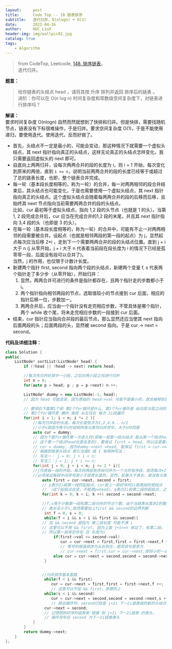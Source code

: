 ```yaml
---
layout:     post
title:      Code Top -- 10 链表排序    
subtitle:   迭代归并，O(nlogn) + O(1)    
date:       2022-04-16
author:     OUC_LiuX
header-img: img/wallpic02.jpg
catalog: true
tags:
    - Algorithm     
--- 
```


> from CodeTop, Leetcode, [148. 排序链表](https://leetcode-cn.com/problems/sort-list/)。                       
> 迭代归并。                    


**题意：**       

> 给你链表的头结点 head ，请将其按 升序 排列并返回 排序后的链表 。           
> 进阶：你可以在 O(n log n) 时间复杂度和常数级空间复杂度下，对链表进行排序吗？          


**解读：**          
要求时间复杂度 O(nlogn) 自然而然就想到了快排和归并。但是快排，需要找随机节点，链表没有下标很难操作，于是归并。要求空间复杂度 O(1)，于是不能使用递归，要使用迭代。使用迭代，反而好做了。      
* 首先，头结点不一定是最小的，可能会变动，那这种情况下就需要一个虚拟头结点，其 next 指针指向真正的头结点，这样无论真正的头结点怎样变化，我只需要返回虚拟头的 next 即可。                   
* 自底向上两两归并，设每次两两合并的段的长度为 i，则 i = 1 开始，每次变化到原来的两倍，直到 `i >= n`，说明当前两两合并的段的长度已经等于或超过了总的链表长度，也即，整个链表合并完成。       
* 每一轮（基本段长度相等的，称为一轮）的合并，每一对两两相邻的段合并结束后，其头结点也可能变化，于是也需要使用一个虚拟头结点，其 next 指针指向真正的头结点。这个虚拟头结点会随着每两两合并的段的后移而后移，且始终其 next 节点指向当前需要两两合并的段的头结点。          
  比如，cur 最初等于虚拟头结点，指向 1,2 段的头节点（也就是 1 的头）。当第 1, 2 段完成合并后，cur 应当在完成合并的1,2 段的末尾，并且其 next 指针指向 3,4 段的头（也即是 3 的头）。            
* 在每一轮（基本段长度相等的，称为一轮）的合并中，可能有不止一对两两相邻的段需要被合并。设起点（也就是相邻两段的第一段的起点）为 j，显然起点每次应当后移 2*i ，走到下一个需要两两合并的段的头结点位置。直到 j + i 大于 n (j 从零开始，j + i 大于 n 代表着当前段在段长度为 i 的情况下已经是孤零零一段，后面没有段可以合并了)。         
  当然，j 的作用，也仅限于计数计长度。           
* 新建两个指针 first, second 指向两个段的头结点，新建两个变量 f, s 代表两个指针走了多少步（从零开始），开始归并：            
  1. 显然，两两合并可进行的条件是指针都存在，且两个指针走的步数都小于 i。             
  2. 两个指针指向相邻两段的节点，选取值较小的节点接到 cur 后面，相应的指针后移一位，步数加一。         
  3. 两两合并后，应当由一个指针没有走完相应步数，不管具体是哪个指针，两个 while 收个尾，将未走完相应步数的一段接到 cur 后面。
* 结束，cur 指针应当指向合并段的最后节点，那么显然还应当使其 next 指向后面两段的头；后面两段的头，显然被 second 指向。于是 cur -> next = second。         

**代码及详细注释：**            
```c++
class Solution {
public:
    ListNode* sortList(ListNode* head) {
        if (!head || !head -> next) return head;

        //每次先归并好其中一小段，之后对两小段之间进行归并           
        int n = 0;
        for(auto p = head; p ; p = p->next) n ++;

        ListNode* dummy = new ListNode(-1, head); 
        // 因为 head 可能会变，因为原始的 head->val 可能不是最小的，就会被移到后面          

        // 要明白下面第1个和 第2个for循环是什么，第1个for循环是 纵向层与层之间的迭代，         
        // 第2个for循环是 横向 每层 从左往右 每次 2i段遍历            
        for(int i = 1; i < n; i *= 2 ){ 
            //每次归并段的长度，每次长度依次为1,2,4,8...n/2               
            //小于n是因为等于n时说明所有元素均归并完毕，大于n时同理            
            auto cur = dummy; 
            // 因为下面for循环第一次进入时(即每一层第一段头结点 是从第一个结点head开始的，            
            // 这个第一个结点head也是会变的)，要保证 first = head, 所以这里要将           
            // cur = dummy, 因为dummy->next =head, 能保证 first = cur->next = head             
            // 根据把链表头结点 索引当成0 或 1 有两种写法：           
            // 写法一： j = 0; j + i < n;                 
            // 写法二：j = 1; j + i <= n;         
            for(int j = 0; j + i < n; j += 2 * i){
            //j代表每一段的开始，每次将两段有序段归并为一个大的有序段，故而每次+2i         
            //必须保证每段中间序号是小于链表长度的，显然，如果大于表长，就没有元素可以归并了             
                auto first = cur->next, second = first;
                // p表示2i段第一段的起始点，cur是上一排好序的2i链表段的尾结点          
                // （这个起始点会变，不能用p=head），q表示2i段第二段的起始点，之后开始归并即可                  
                for(int k = 0; k < i; k ++) second = second->next;

                //f,s用于计数第一段和第二段归并的节点个数，由于当链表长度非2的整数倍时           
                // 表长会小于i,故而需要加上first && second的边界判断             
                 int f = 0, s = 0;
                 while(f < i && s < i && first && second){  
                // 加 && second 是因为 第二段长度 可能不满 i              
                // 这里可以不用 && first, 因为上面 j+i<=n 保证了，有第二段，          
                // 所以第一段肯定存在 且 长度为i
                     if(first->val <= second->val) 
                        cur = cur->next = first,first = first->next,f ++; 
                        // 等号的赋值顺序为从右到左，故而该句意思为             
                        // cur->next = first,cur = cur->next,即将小的一点插入cur链表中             
                     else cur = cur->next = second,second = second->next,s++;
                 }


                //归并排序基本套路            
                 while(f < i && first) 
                    cur = cur->next = first,first = first->next,f ++; 
                    // 这里可以不加 && first，原理同上            
                 while(s < i && second) 
                    cur = cur->next = second,second = second->next,s ++; 
                    // 跳出循环时，second已经是 j+2i 下一2i链表段的新的头结点         
                 cur->next = second; 
                 // 记得把排好序的链表尾 链接 到 j+2i 下一2i链表 的表头，         
                 // 循环完毕后 second 为下一2i链表表头          
            }
        } 
        return dummy->next;
    }
};
```

